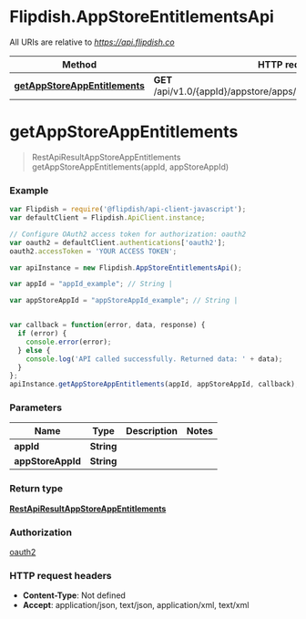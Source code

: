 # Flipdish.AppStoreEntitlementsApi

All URIs are relative to *https://api.flipdish.co*

Method | HTTP request | Description
------------- | ------------- | -------------
[**getAppStoreAppEntitlements**](AppStoreEntitlementsApi.md#getAppStoreAppEntitlements) | **GET** /api/v1.0/{appId}/appstore/apps/{appStoreAppId}/entitlements | 


<a name="getAppStoreAppEntitlements"></a>
# **getAppStoreAppEntitlements**
> RestApiResultAppStoreAppEntitlements getAppStoreAppEntitlements(appId, appStoreAppId)



### Example
```javascript
var Flipdish = require('@flipdish/api-client-javascript');
var defaultClient = Flipdish.ApiClient.instance;

// Configure OAuth2 access token for authorization: oauth2
var oauth2 = defaultClient.authentications['oauth2'];
oauth2.accessToken = 'YOUR ACCESS TOKEN';

var apiInstance = new Flipdish.AppStoreEntitlementsApi();

var appId = "appId_example"; // String | 

var appStoreAppId = "appStoreAppId_example"; // String | 


var callback = function(error, data, response) {
  if (error) {
    console.error(error);
  } else {
    console.log('API called successfully. Returned data: ' + data);
  }
};
apiInstance.getAppStoreAppEntitlements(appId, appStoreAppId, callback);
```

### Parameters

Name | Type | Description  | Notes
------------- | ------------- | ------------- | -------------
 **appId** | **String**|  | 
 **appStoreAppId** | **String**|  | 

### Return type

[**RestApiResultAppStoreAppEntitlements**](RestApiResultAppStoreAppEntitlements.md)

### Authorization

[oauth2](../README.md#oauth2)

### HTTP request headers

 - **Content-Type**: Not defined
 - **Accept**: application/json, text/json, application/xml, text/xml

